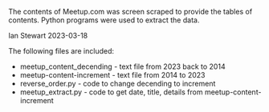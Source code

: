 The contents of Meetup.com was screen scraped to provide the tables of contents. Python programs were used to extract the data.

Ian Stewart 2023-03-18

The following files are included:

* meetup_content_decending - text file from 2023 back to 2014
* meetup-content-increment - text file from 2014 to 2023
* reverse_order.py - code to change decending to increment
* meetup_extract.py - code to get date, title, details from meetup-content-increment
